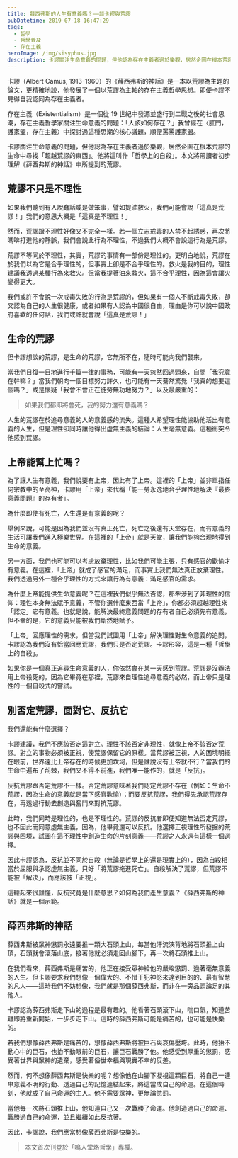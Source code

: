 ```yaml
---
title: 薛西弗斯的人生有意義嗎？——談卡繆與荒謬
pubDatetime: 2019-07-18 16:47:29
tags:
  - 哲學
  - 哲學普及
  - 存在主義
heroImage: /img/sisyphus.jpg
description: 卡謬關注生命意義的問題，但他認為存在主義者過於樂觀，居然企圖在根本荒謬的生命中尋找「超越荒謬的東西」。他將這叫作「哲學上的自殺」。本文將帶讀者初步理解《薛西弗斯的神話》中所提到的荒謬。
---
```


卡謬（Albert Camus, 1913-1960）的《薛西弗斯的神話》是一本以荒謬為主題的論文，更精確地說，他發展了一個以荒謬為主軸的存在主義哲學思想。即便卡謬不見得自我認同為存在主義者。

存在主義（Existentialism）是一個從 19 世紀中發源並盛行到二戰之後的社會思潮，存在主義哲學家關注生命意義的問題：「人該如何存在？」我曾經在〈肛門，護家盟，存在主義〉中探討過這種思潮的核心議題，順便罵罵護家盟。

卡謬關注生命意義的問題，但他認為存在主義者過於樂觀，居然企圖在根本荒謬的生命中尋找「超越荒謬的東西」。他將這叫作「哲學上的自殺」。本文將帶讀者初步理解《薛西弗斯的神話》中所提到的荒謬。

## 荒謬不只是不理性

如果我們聽到有人說蠢話或是做笨事，譬如提油救火，我們可能會說「這真是荒謬！」我們的意思大概是「這真是不理性！」

然而，荒謬跟不理性好像又不完全一樣。若一個立志戒毒的人禁不起誘惑，再次將嗎啡打進他的靜脈，我們會說此行為不理性，不過我們大概不會說這行為是荒謬。

荒謬不等同於不理性，其實，荒謬的事情有一部份是理性的。更明白地說，荒謬在於我們以為它是合乎理性的，但事實上卻是不合乎理性的。救火是我的目的，理性建議我透過某種行為來救火。但當我提著油來救火，這不合乎理性，因為這會讓火變得更大。

我們或許不會說一次戒毒失敗的行為是荒謬的，但如果有一個人不斷戒毒失敗，卻又認為自己的人生很健康，或者如果有人認為中國很自由，理由是你可以說中國政府喜歡的任何話，我們或許就會說「這真是荒謬！」

## 生命的荒謬

但卡謬想談的荒謬，是生命的荒謬，它無所不在，隨時可能向我們襲來。

當我們日復一日地進行千篇一律的事務，可能有一天忽然回過頭來，自問「我究竟在幹嘛？」當我們朝向一個目標努力許久，也可能有一天驀然驚覺「我真的想要這個嗎？」或是懷疑「我會不會正在徒勞無功地努力？」以及最嚴重的：

> 如果我們都即將會死，我的努力還有意義嗎？

人生的荒謬在於追尋意義的人的意義感的流失。這種人希望理性能協助他活出有意義的人生，但是理性卻同時讓他得出虛無主義的結論：人生毫無意義。這種衝突令他感到荒謬。

## 上帝能幫上忙嗎？

為了讓人生有意義，我們說要有上帝，因此有了上帝。這裡的「上帝」並非單指任何宗教中的至高神，卡謬用「上帝」來代稱「能一勞永逸地合乎理性地解決『最終意義問題』的存有者」。

為什麼即使有死亡，人生還是有意義的呢？

舉例來說，可能是因為我們並沒有真正死亡，死亡之後還有天堂存在，而有意義的生活可讓我們進入極樂世界。在這裡的「上帝」就是天堂，讓我們能夠合理地得到生命的意義。

另一方面，我們也可能可以考慮放棄理性，比如我們可能主張，只有感官的歡愉才有意義。在這裡，「上帝」就成了感官的滿足，而事實上我們無法真正放棄理性。我們透過另外一種合乎理性的方式來讓行為有意義：滿足感官的需求。

為什麼上帝能提供生命意義呢？在這裡我們似乎無法否認，那牽涉到了非理性的信仰：理性本身無法賦予意義，不管你選什麼東西當「上帝」，你都必須超越理性來「認定」它有意義。也就是說，能解決最終意義問題的存有者自己必須先有意義，但不幸的是，它的意義只能被我們斷然地賦予。

「上帝」回應理性的需求，但當我們試圖用「上帝」解決理性對生命意義的追問，卡謬認為我們沒有恰當回應荒謬，我們只是否定荒謬。卡謬形容，這是一種「哲學上的自殺」。

如果你是一個真正追尋生命意義的人，你依然會在某一天感到荒謬。荒謬是沒辦法用上帝殺死的，因為它畢竟在那裡，荒謬來自理性追尋意義的必然，而上帝只是理性的一個自殺式的嘗試。

## 別否定荒謬，面對它、反抗它

我們還能有什麼選擇？

卡謬建議，我們不應該否定這對立。理性不該否定非理性，就像上帝不該否定荒謬。對立的事物必須被正視，使荒謬保留它的原樣。當荒謬被正視，人的困境明擺在眼前，世界遠比上帝存在的時候更加坎坷，但是誰說沒有上帝就不行？當我們的生命中遍布了荊棘，我們又不得不前進，我們唯一能作的，就是「反抗」。

反抗荒謬跟否定荒謬不一樣。否定荒謬意味著我們認定荒謬不存在（例如：生命不荒謬，因為生命的意義就是當下感官歡愉）；而要反抗荒謬，我們得先承認荒謬存在，再透過行動去創造與奮鬥來對抗荒謬。

此時，我們同時是理性的，也是不理性的。荒謬的反抗者即便知道無法否定荒謬，也不因此而同意虛無主義，因為，他畢竟還可以反抗。他選擇正視理性所發掘的荒謬與困境，試圖在這不理性中創造生命的片刻意義——荒謬之人永遠有這樣一個選擇。

因此卡謬認為，反抗並不同於自殺（無論是哲學上的還是現實上的），因為自殺相當於屈服與承認虛無主義，只好「將荒謬拖進死亡」。自殺解決了荒謬，但荒謬不能被「解決」，而應該被「正視」。

這聽起來很難懂，反抗究竟是什麼意思？如何為我們產生意義？《薛西弗斯的神話》就是一個示範。

## 薛西弗斯的神話

薛西弗斯被眾神懲罰永遠要推一顆大石頭上山，每當他汗流浹背地將石頭推上山頂，石頭就會滾落山底，接著他就必須走回山腳下，再一次將石頭推上山。

在我們看來，薛西弗斯是痛苦的，他正在接受眾神給他的嚴峻懲罰、過著毫無意義的人生。但卡謬要求我們想像一個偉大的、不惜干犯神怒來達到目的的、最有智慧的凡人——這時我們不妨想像，我們就是那個薛西弗斯，而非在一旁品頭論足的其他人。

卡謬認為薛西弗斯走下山的過程是最有趣的。他看著石頭滾下山，喘口氣，知道苦難即將重新開始，一步步走下山。這時的薛西弗斯可能是痛苦的，也可能是快樂的。

若我們想像薛西弗斯是痛苦的，想像薛西弗斯將被巨石與哀傷壓垮。此時，他抬不動心中的巨石，也抬不動眼前的巨石，讓巨石戰勝了他。他感受到厚重的懲罰，感受著世界與眾神的遺棄，感受著俗世幸福與現實不幸的反差。

然而，何不想像薛西弗斯是快樂的呢？想像他在山腳下凝視這顆巨石，將自己一連串意義不明的行動、透過自己的記憶連結起來，將這當成自己的命運。在這個時刻，他就成了自己命運的主人。他不需要眾神，更無論懲罰。

當他每一次將石頭推上山，他知道自己又一次戰勝了命運。他創造過自己的命運、戰勝過自己的命運，並且繼續如此反抗著。

因此，卡謬說，我們應當想像薛西弗斯是快樂的。

> 本文首次刊登於「鳴人堂烙哲學」專欄。
